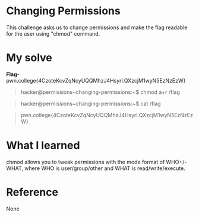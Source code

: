 # Changing Permissions
This challenge asks us to change permissions and make the flag readable for the user using "chmod" command.
# My solve
**Flag**-pwn.college{4CzoteKcvZqNcyUQQMhzJ4Hsyrl.QXzcjM1wyN5EzNzEzW}

>hacker@permissions~changing-permissions:~$ chmod a+r /flag

>hacker@permissions~changing-permissions:~$ cat /flag

>pwn.college{4CzoteKcvZqNcyUQQMhzJ4Hsyrl.QXzcjM1wyN5EzNzEzW}
# What I learned
chmod allows you to tweak permissions with the mode format of WHO+/-WHAT, where WHO is user/group/other and WHAT is read/write/execute.
# Reference 
None
